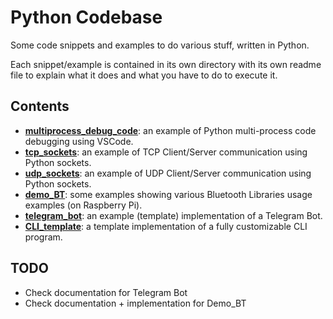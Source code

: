 # Python Codebase

Some code snippets and examples to do various stuff, written in Python.

Each snippet/example is contained in its own directory with its own
readme file to explain what it does and what you have to do to
execute it.

## Contents


* [**multiprocess_debug_code**](./multiprocess_debug_code): an example of Python multi-process code debugging using VSCode.
* [**tcp_sockets**](./tcp_sockets): an example of TCP Client/Server communication using Python sockets.
* [**udp_sockets**](./udp_sockets): an example of UDP Client/Server communication using Python sockets.
* [**demo_BT**](./demo_BT): some examples showing various Bluetooth Libraries usage examples (on Raspberry Pi).
* [**telegram_bot**](./telegram_bot): an example (template) implementation of a Telegram Bot.
* [**CLI_template**](./CLI_template): a template implementation of a fully customizable CLI program.

## TODO
* Check documentation for Telegram Bot
* Check documentation + implementation for Demo_BT
